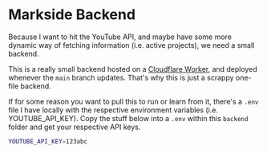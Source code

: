 # Markside Backend

Because I want to hit the YouTube API, and maybe have some more dynamic way of fetching information (i.e. active projects), we need a small backend.

This is a really small backend hosted on a [Cloudflare Worker](https://developers.cloudflare.com/workers/), and deployed whenever the `main` branch updates. That's why this is just a scrappy one-file backend.

If for some reason you want to pull this to run or learn from it, there's a `.env` file I have locally with the respective environment variables (i.e. YOUTUBE_API_KEY). Copy the stuff below into a `.env` within this `backend` folder and get your respective API keys.

```bash
YOUTUBE_API_KEY=123abc
```
